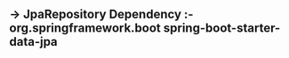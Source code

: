 -> JpaRepository Dependency :-
            <dependency>
            <groupId>org.springframework.boot</groupId>
            <artifactId>spring-boot-starter-data-jpa</artifactId>
            </dependency>
-----------------------------------------------------------------
